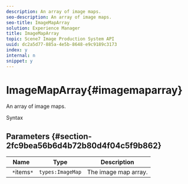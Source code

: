 ```yaml
---
description: An array of image maps.
seo-description: An array of image maps.
seo-title: ImageMapArray
solution: Experience Manager
title: ImageMapArray
topic: Scene7 Image Production System API
uuid: dc2a5d77-885a-4e5b-8648-e9c9189c3173
index: y
internal: n
snippet: y
---
```


# ImageMapArray{#imagemaparray}

An array of image maps.

 Syntax 

## Parameters {#section-2fc9bea56b6d4b72b80d4f04c5f9b862}

|  Name  | Type  | Description  |
|---|---|---|
|  ` *`items`*`  | `types:ImageMap`  | The image map array.  |

